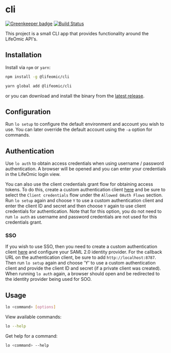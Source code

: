 # cli

[![Greenkeeper
badge](https://badges.greenkeeper.io/lifeomic/lifeomic-cli.svg)](https://greenkeeper.io/)
[![Build
Status](https://travis-ci.org/lifeomic/cli.svg?branch=master)](https://travis-ci.org/lifeomic/cli)

This project is a small CLI app that provides functionality around the LifeOmic
API's.

## Installation

Install via `npm` or `yarn`:

```bash
npm install -g @lifeomic/cli
```

```bash
yarn global add @lifeomic/cli
```

or you can download and install the binary from the [latest
release](https://github.com/lifeomic/cli/releases).

## Configuration

Run `lo setup` to configure the default environment and account you wish to use.
You can later override the default account using the `-a` option for commands.


## Authentication

Use `lo auth` to obtain access credentials when using username / password
authentication.  A browser will be opened and you can enter your credentials in
the LifeOmic login view.

You can also use the client credentials grant flow for obtaining access tokens.
To do this, create a custom authentication client
[here](https://apps.us.lifeomic.com/phc/account/accounts/clients) and be sure to
select the `Client credentials` flow under the `Allowed OAuth Flows` section.
Run `lo setup` again and choose `Y` to use a custom authentication client and
enter the client ID and secret and then choose `Y` again to use client
credentials for authentication. Note that for this option, you do not need to
run `lo auth` as username and password credentials are not used for this
credentials grant.

### SSO

If you wish to use SSO, then you need to create a custom authentication client
[here](https://apps.us.lifeomic.com/phc/account/accounts/clients) and configure
your SAML 2.0 identity provider.  For the callback URL on the authentication
client, be sure to add `http://localhost:8787`.  Then run `lo setup` again and
choose 'Y' to use a custom authentication client and provide the client ID and
secret (if a private client was created).  When running `lo auth` again, a
browser should open and be redirected to the identity provider being used for
SOO.

## Usage

```bash
lo <command> [options]
```

View available commands:

```bash
lo --help
```

Get help for a command:

```bash
lo <command> --help
```
